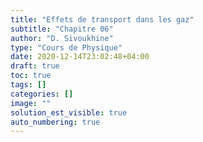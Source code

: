 ```yaml
---
title: "Effets de transport dans les gaz"
subtitle: "Chapitre 06"
author: "D. Sivoukhine"
type: "Cours de Physique"
date: 2020-12-14T23:02:48+04:00
draft: true
toc: true
tags: []
categories: []
image: ""
solution_est_visible: true
auto_numbering: true
---
```





